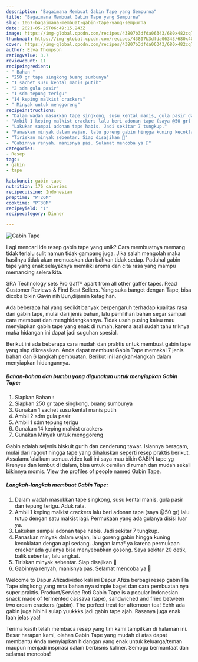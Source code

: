 ```yaml
---
description: "Bagaimana Membuat Gabin Tape yang Sempurna"
title: "Bagaimana Membuat Gabin Tape yang Sempurna"
slug: 1067-bagaimana-membuat-gabin-tape-yang-sempurna
date: 2021-05-25T06:49:15.243Z
image: https://img-global.cpcdn.com/recipes/43807b3dfda06343/680x482cq70/gabin-tape-foto-resep-utama.jpg
thumbnail: https://img-global.cpcdn.com/recipes/43807b3dfda06343/680x482cq70/gabin-tape-foto-resep-utama.jpg
cover: https://img-global.cpcdn.com/recipes/43807b3dfda06343/680x482cq70/gabin-tape-foto-resep-utama.jpg
author: Elva Thompson
ratingvalue: 3.7
reviewcount: 11
recipeingredient:
- " Bahan "
- "250 gr tape singkong buang sumbunya"
- "1 sachet susu kental manis putih"
- "2 sdm gula pasir"
- "1 sdm tepung terigu"
- "14 keping malkist crackers"
- " Minyak untuk menggoreng"
recipeinstructions:
- "Dalam wadah masukkan tape singkong, susu kental manis, gula pasir dan tepung terigu. Aduk rata."
- "Ambil 1 keping malkist crackers lalu beri adonan tape (saya @50 gr) lalu tutup dengan satu malkist lagi. Permukaan yang ada gulanya disisi luar ya."
- "Lakukan sampai adonan tape habis. Jadi sekitar 7 tungkup."
- "Panaskan minyak dalam wajan, lalu goreng gabin hingga kuning kecoklatan dengan api sedang. Jangan lama² ya karena permukaan cracker ada gulanya bisa menyebabkan gosong. Saya sekitar 20 detik, balik sebentar, lalu angkat."
- "Tiriskan minyak sebentar. Siap disajikan 🥰"
- "Gabinnya renyah, manisnya pas. Selamat mencoba ya 🤗"
categories:
- Resep
tags:
- gabin
- tape

katakunci: gabin tape 
nutrition: 176 calories
recipecuisine: Indonesian
preptime: "PT26M"
cooktime: "PT30M"
recipeyield: "1"
recipecategory: Dinner

---
```



![Gabin Tape](https://img-global.cpcdn.com/recipes/43807b3dfda06343/680x482cq70/gabin-tape-foto-resep-utama.jpg)

Lagi mencari ide resep gabin tape yang unik? Cara membuatnya memang tidak terlalu sulit namun tidak gampang juga. Jika salah mengolah maka hasilnya tidak akan memuaskan dan bahkan tidak sedap. Padahal gabin tape yang enak selayaknya memiliki aroma dan cita rasa yang mampu memancing selera kita.

SRA Technology sets Pro Gaff® apart from all other gaffer tapes. Read Customer Reviews &amp; Find Best Sellers. Yang suka banget dengan Tape, bisa dicoba bikin Gavin nih Bun,dijamin ketagihan.

Ada beberapa hal yang sedikit banyak berpengaruh terhadap kualitas rasa dari gabin tape, mulai dari jenis bahan, lalu pemilihan bahan segar sampai cara membuat dan menghidangkannya. Tidak usah pusing kalau mau menyiapkan gabin tape yang enak di rumah, karena asal sudah tahu triknya maka hidangan ini dapat jadi suguhan spesial.


Berikut ini ada beberapa cara mudah dan praktis untuk membuat gabin tape yang siap dikreasikan. Anda dapat membuat Gabin Tape memakai 7 jenis bahan dan 6 langkah pembuatan. Berikut ini langkah-langkah dalam menyiapkan hidangannya.

<!--inarticleads1-->

##### Bahan-bahan dan bumbu yang digunakan untuk menyiapkan Gabin Tape:

1. Siapkan  Bahan :
1. Siapkan 250 gr tape singkong, buang sumbunya
1. Gunakan 1 sachet susu kental manis putih
1. Ambil 2 sdm gula pasir
1. Ambil 1 sdm tepung terigu
1. Gunakan 14 keping malkist crackers
1. Gunakan  Minyak untuk menggoreng


Gabin adalah sejenis biskuit gurih dan cenderung tawar. Isiannya beragam, mulai dari ragout hingga tape yang dihaluskan seperti resep praktis berikut. Assalamu&#39;alaikum semua.video kali ini saya mau bikin GABIN tape yg Krenyes dan lembut di dalam, bisa untuk cemilan d rumah dan mudah sekali bikinnya momis. View the profiles of people named Gabin Tape. 

<!--inarticleads2-->

##### Langkah-langkah membuat Gabin Tape:

1. Dalam wadah masukkan tape singkong, susu kental manis, gula pasir dan tepung terigu. Aduk rata.
1. Ambil 1 keping malkist crackers lalu beri adonan tape (saya @50 gr) lalu tutup dengan satu malkist lagi. Permukaan yang ada gulanya disisi luar ya.
1. Lakukan sampai adonan tape habis. Jadi sekitar 7 tungkup.
1. Panaskan minyak dalam wajan, lalu goreng gabin hingga kuning kecoklatan dengan api sedang. Jangan lama² ya karena permukaan cracker ada gulanya bisa menyebabkan gosong. Saya sekitar 20 detik, balik sebentar, lalu angkat.
1. Tiriskan minyak sebentar. Siap disajikan 🥰
1. Gabinnya renyah, manisnya pas. Selamat mencoba ya 🤗


Welcome to Dapur Afizadivideo kali ini Dapur Afiza berbagi resep gabin Fla Tape singkong yang mna bahan nya simple baget dan cara pembuatan nya super praktis. Product/Service Roti Gabin Tape is a popular Indonesian snack made of fermented cassava (tape), sandwiched and fried between two cream crackers (gabin). The perfect treat for afternoon tea! Eehh ada gabin juga hihihii sulap yuukkks jadi gabin tape ajah. Rasanya juga enak laah jelas yaa! 

Terima kasih telah membaca resep yang tim kami tampilkan di halaman ini. Besar harapan kami, olahan Gabin Tape yang mudah di atas dapat membantu Anda menyiapkan hidangan yang enak untuk keluarga/teman maupun menjadi inspirasi dalam berbisnis kuliner. Semoga bermanfaat dan selamat mencoba!
